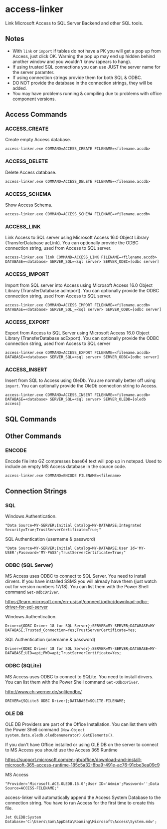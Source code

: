 # access-linker
Link Microsoft Access to SQL Server Backend and other SQL tools.

## Notes
- With `link` or `import` if tables do not have a PK you will get a pop up from Access, just click OK. Warning the pop up may end up hidden behind another window and you wouldn't know (apears to hang).
- If using trusted SQL connections you can use JUST the server name for the server paramter.
- If using connection strings provide them for both SQL & ODBC.
- DO NOT provide the database in the connection strings, they will be added.
- You may have problems running & compiling due to problems with office component versions.

## Access Commands

### ACCESS_CREATE
Create empty Access database.

`access-linker.exe COMMAND=ACCESS_CREATE FILENAME=<filename.accdb>`

### ACCESS_DELETE
Delete Access database.

`access-linker.exe COMMAND=ACCESS_DELETE FILENAME=<filename.accdb>`

### ACCESS_SCHEMA
Show Access Schema.

`access-linker.exe COMMAND=ACCESS_SCHEMA FILENAME=<filename.accdb>`

### ACCESS_LINK
Link Access to SQL server using Microsoft Access 16.0 Object Library (TransferDatabase acLink). You can optionally provide the ODBC connection string, used from Access to SQL server.

`access-linker.exe link COMMAND=ACCESS_LINK FILENAME=<filename.accdb> DATABASE=<database> SERVER_SQL=<sql server> SERVER_ODBC=[odbc server]`

### ACCESS_IMPORT
Import from SQL server into Access using Microsoft Access 16.0 Object Library (TransferDatabase acImport). You can optionally provide the ODBC connection string, used from Access to SQL server.

`access-linker.exe COMMAND=ACCESS_IMPORT FILENAME=<filename.accdb> DATABASE=<database> SERVER_SQL_=<sql server> SERVER_ODBC=[odbc server]`

### ACCESS_EXPORT
Export from Access to SQL Server using Microsoft Access 16.0 Object Library (TransferDatabase acExport). You can optionally provide the ODBC connection string, used from Access to SQL server

`access-linker.exe COMMAND=ACCESS_EXPORT FILENAME=<filename.accdb> DATABASE=<database> SERVER_SQL=<sql server> SERVER_ODBC=[odbc server]`

### ACCESS_INSERT
Insert from SQL to Access using OleDb. You are normally better off using `import`. You can optionally provide the OleDb connection string to Access.

`access-linker.exe COMMAND=ACCESS_INSERT FILENAME=<filename.accdb> DATABASE=<database> SERVER_SQL=<sql server> SERVER_OLEDB=[oledb access]`

## SQL Commands



## Other Commands

### ENCODE
Encode file into GZ compresses base64 text will pop up in notepad. Used to include an empty MS Access database in the source code.

`access-linker.exe COMMAND=ENCODE FILENAME=<filename>`

## Connection Strings

### SQL

Windows Authentication. 
```
"Data Source=MY-SERVER;Initial Catalog=MY-DATABASE;Integrated Security=True;TrustServerCertificate=True;"
```

SQL Authentication (username & password)
```
"Data Source=MY-SERVER;Initial Catalog=MY-DATABASE;User Id='MY-USER';Password='MY-PASS';TrustServerCertificate=True;"
```

### ODBC (SQL Server)
MS Access uses ODBC to connect to SQL Server. You need to install dirvers. If you have installed SSMS you will already have them (just watch out for version numbers 17/18). You can list them with the Power Shell command `Get-OdbcDriver`.

https://learn.microsoft.com/en-us/sql/connect/odbc/download-odbc-driver-for-sql-server

Windows Authentication. 
```
Driver={ODBC Driver 18 for SQL Server};SERVER=MY-SERVER;DATABASE=MY-DATABASE;Trusted_Connection=Yes;TrustServerCertificate=Yes;
```

SQL Authentication (username & password)
```
Driver={ODBC Driver 18 for SQL Server};SERVER=MY-SERVER;DATABASE=MY-DATABASE;UID=api;PWD=api;TrustServerCertificate=Yes;
```

### ODBC (SQLite)
MS Access uses ODBC to connect to SQLite. You need to install dirvers. You can list them with the Power Shell command `Get-OdbcDriver`.

http://www.ch-werner.de/sqliteodbc/

```
DRIVER={SQLite3 ODBC Driver};DATABASE=SQLITE-FILENAME;
```

### OLE DB

OLE DB Providers are part of the Office Installation. You can list them with the Power Shell command `(New-Object system.data.oledb.oledbenumerator).GetElements()`.

If you don't have Office installed or using OLE DB on the server to connect to MS Access you should use the Access 365 Runtime

https://support.microsoft.com/en-gb/office/download-and-install-microsoft-365-access-runtime-185c5a32-8ba9-491e-ac76-91cbe3ea09c9

MS Access
```
"Provider='Microsoft.ACE.OLEDB.16.0';User ID='Admin';Password='';Data Source=ACCESS-FILENAME;"
```

access-linker will automatically append the Access System Database to the connection string. You have to run Access for the first time to create this file.
```
Jet OLEDB:System Database='C:\Users\Sam\AppData\Roaming\Microsoft\Access\System.mdw';
```